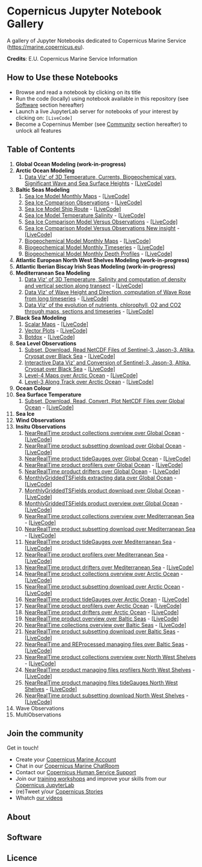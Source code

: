 # Copernicus Jupyter Notebook Gallery
A gallery of Jupyter Notebooks dedicated to Copernicus Marine Service (https://marine.copernicus.eu).

**Credits**: E.U. Copernicus Marine Service Information

## How to Use these Notebooks
- Browse and read a notebook by clicking on its title
- Run the code (locally) using notebook available in this repository (see [Software](#software) section hereafter)
- Launch a live JupyterLab server for notebooks of your interest by clicking on: `[LiveCode]`
- Become a Coperninus Member (see [Community](#join-the-community) section hereafter) to unlock all features

## Table of Contents
1. **Global Ocean Modeling (work-in-progress)**
2. **Arctic Ocean Modeling**
   1. [Data Viz' of 3D Temperature, Currents, Biogeochemical vars, Significant Wave and Sea Surface Heights]() - [[LiveCode]]()
3. **Baltic Seas Modeling**
   1. [Sea Ice Model Monthly Maps]() - [[LiveCode]]()
   2. [Sea Ice Comparison Observations]() - [[LiveCode]]()
   3. [Sea Ice Model Ship Route]() - [[LiveCode]]()
   4. [Sea Ice Model Temperature Salinity]() - [[LiveCode]]()
   5. [Sea Ice Comparison Model Versus Observations]() - [[LiveCode]]()
   6. [Sea Ice Comparison Model Versus Observations New insight]() - [[LiveCode]]()
   7. [Biogeochemical Model Monthly Maps]() - [[LiveCode]]()
   8. [Biogeochemical Model Monthly Timeseries]() - [[LiveCode]]()
   9. [Biogeochemical Model Monthly Depth Profiles]() - [[LiveCode]]()
4. **Atlantic European North West Shelves Modeling (work-in-progress)**
5. **Atlantic Iberian Biscay Irish Seas Modeling (work-in-progress)**
6. **Mediterranean Sea Modeling**
   1. [Data Viz' of 3D Temperature, Salinity and computation of density and vertical section along transect]() - [[LiveCode]]()
   2. [Data Viz' of Wave Height and Direction, computation of Wave Rose from long timeseries]() - [[LiveCode]]()
   3. [Data Viz' of the evolution of nutrients, chlorophyll, O2 and CO2 through maps, sections and timeseries]() - [[LiveCode]]()
7. **Black Sea Modeling**
   1. [Scalar Maps]() - [[LiveCode]]()
   2. [Vector Plots]() - [[LiveCode]]()
   3. [Botdox]() - [[LiveCode]]()
8. **Sea Level Observations**
   1. [Subset, Download, Read NetCDF Files of Sentinel-3, Jason-3, Altika, Cryosat over Black Sea]() - [[LiveCode]]()
   2. [Interactive Data Viz' and Conversion of Sentinel-3, Jason-3, Altika, Cryosat over Black Sea]() - [[LiveCode]]()
   3. [Level-4 Maps over Arctic Ocean]() - [[LiveCode]]()
   4. [Level-3 Along Track over Arctic Ocean]() - [[LiveCode]]()
9. **Ocean Colour**
1. **Sea Surface Temperature**
   1. [Subset, Download, Read, Convert, Plot NetCDF Files over Global Ocean]() - [[LiveCode]]()
1. **Sea Ice**
1. **Wind Observations**
1. **Insitu Observations**
   1. [NearRealTime product collections overview over Global Ocean]() - [[LiveCode]]()
   1. [NearRealTime product subsetting download over Global Ocean]() - [[LiveCode]]()
   1. [NearRealTime product tideGauges over Global Ocean]() - [[LiveCode]]()
   1. [NearRealTime product profilers over Global Ocean]() - [[LiveCode]]()
   1. [NearRealTime product drifters over Global Ocean]() - [[LiveCode]]()
   1. [MonthlyGriddedTSFields extracting data over Global Ocean]() - [[LiveCode]]()
   1. [MonthlyGriddedTSFields product download over Global Ocean]() - [[LiveCode]]()
   1. [MonthlyGriddedTSFields product overview over Global Ocean]() - [[LiveCode]]()
   1. [NearRealTime product collections overview over Mediterranean Sea]() - [[LiveCode]]()
   1. [NearRealTime product subsetting download over Mediterranean Sea]() - [[LiveCode]]()
   1. [NearRealTime product tideGauges over Mediterranean Sea]() - [[LiveCode]]()
   1. [NearRealTime product profilers over Mediterranean Sea]() - [[LiveCode]]()
   1. [NearRealTime product drifters over Mediterranean Sea]() - [[LiveCode]]()
   1. [NearRealTime product collections overview over Arctic Ocean]() - [[LiveCode]]()
   1. [NearRealTime product subsetting download over Arctic Ocean]() - [[LiveCode]]()
   1. [NearRealTime product tideGauges over Arctic Ocean]() - [[LiveCode]]()
   1. [NearRealTime product profilers over Arctic Ocean]() - [[LiveCode]]()
   1. [NearRealTime product drifters over Arctic Ocean]() - [[LiveCode]]()
   1. [NearRealTime product overview over Baltic Seas]() - [[LiveCode]]()
   1. [NearRealTime collections overview over Baltic Seas]() - [[LiveCode]]()
   1. [NearRealTime product subsetting download over Baltic Seas]() - [[LiveCode]]()
   1. [NearRealTime and REProcessed managing files over Baltic Seas]() - [[LiveCode]]()
   1. [NearRealTime product collections overview over North West Shelves]() - [[LiveCode]]()
   1. [NearRealTime product managing files profilers North West Shelves]() - [[LiveCode]]()
   1. [NearRealTime product managing files tideGauges North West Shelves]() - [[LiveCode]]()
   1. [NearRealTime product subsetting download North West Shelves]() - [[LiveCode]]()
1. Wave Observations
1. MultiObservations 
 
## Join the community

Get in touch!
- Create your [Copernicus Marine Account](https://resources.marine.copernicus.eu/?option=com_sla)
- Chat in our [Copernicus Marine ChatRoom]()
- Contact our [Copernicus Human Service Support](https://marine.copernicus.eu/services-portfolio/contact-us/)
- Join our [training workshops](https://marine.copernicus.eu/news/events-agenda/?keywords=News%20and%20Events%2CEvents%2CNews) and improve your skills from our [Copernicus JupyterLab]()
- (re)Tweet y/our [Copernicus Stories](https://twitter.com/cmems_eu)
- Whatch [our videos](https://www.youtube.com/channel/UC71ceOVy7WtVC7F04BKoEew)

## About

## Software

## Licence
